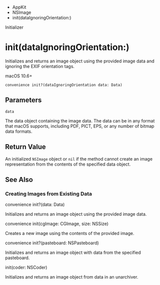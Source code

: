 

- AppKit
- NSImage
-  init(dataIgnoringOrientation:) 

Initializer

# init(dataIgnoringOrientation:)

Initializes and returns an image object using the provided image data and ignoring the EXIF orientation tags.

macOS 10.6+

``` source
convenience init?(dataIgnoringOrientation data: Data)
```

## Parameters 

`data`  

The data object containing the image data. The data can be in any format that macOS supports, including PDF, PICT, EPS, or any number of bitmap data formats.

## Return Value

An initialized `NSImage` object or `nil` if the method cannot create an image representation from the contents of the specified data object.

## See Also

### Creating Images from Existing Data

convenience init?(data: Data)

Initializes and returns an image object using the provided image data.

convenience init(cgImage: CGImage, size: NSSize)

Creates a new image using the contents of the provided image.

convenience init?(pasteboard: NSPasteboard)

Initializes and returns an image object with data from the specified pasteboard.

init(coder: NSCoder)

Initializes and returns an image object from data in an unarchiver.

